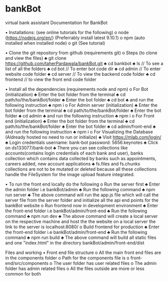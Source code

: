 # bankBot
virtual bank assistant
Documentation for BankBot

•	Installations: (see online tutorials for the following)
    o	node (https://nodejs.org/en/) (Preferrably install latest 9.10.1)
    o	npm (auto installed when installed node)
    o	git (See tutorial)
    
•	Clone the git repository from github (requirements git)
    o	Steps (to clone and view the files)
        ♣	git clone https://github.com/taherPardawala/bankBot.git
        ♣	cd bankbot
        ♣	ls  // To see a list of all the folders
        ♣	cd bot  // To enter bot code dir
        ♣	cd admin  // To enter website code folder
        ♣	cd server  // To view the backend code folder
        ♣	cd frontend  // to view the front end code folder

•	Install all the dependencies (requirements node and npm)
    o	For Bot (initialization)
        ♣	Enter the bot folder from the terminal
        ♣	cd path/to/the/bankBot/folder
        ♣	Enter the bot folder
        ♣	cd bot
        ♣	and run the following instruction
        ♣	npm i
    o	For Admin server (initialization)
        ♣	Enter the bot folder from the terminal
        ♣	cd path/to/the/bankBot/folder
        ♣	Enter the bot folder
        ♣	cd admin
        ♣	and run the following instruction
        ♣	npm i
    o	For Front end (initialization)
        ♣	Enter the bot folder from the terminal
        ♣	cd path/to/the/bankBot/folder
        ♣	Enter the bot folder
        ♣	cd admin/front-end
        ♣	and run the following instruction
        ♣	npm i
    o	For Visualizing the Database (Aldready hosted no need to run or initialize)
        ♣	Visit https://mlab.com/login/
        ♣	Login credentials username: bank-bot password: 5656.keynotes 
        ♣	Click on ds133077/bank-bot
        ♣	There you can see collections like accounts(contains login credentials of each bank and user), banks collection which contains data collected by banks such as appointments, careers added, new account applications
        ♣	fs.files and fs.chunks collections are not to be mutated or deleted because all these collections handle the FileSystem for the image upload feature integrated.

•	To run the front end locally do the following
    o	Run the server first 
        ♣	Enter the admin folder i.e bankBot/admin
        ♣	Run the following command
        ♣	npm run server
        ♣	The above command will run the app.js file which will call the server file from the server folder and initialize all the api end points for the bankBot website
    o	Run frontend now in development environment
        ♣	Enter the front-end folder i.e bankBot/admin/front-end
        ♣	Run the following command
        ♣	npm run dev
        ♣	The above command will create a local server on the respective machine and host the the website on a local server the link to the server is localhost:8080/
    o	Build frontend for production
        ♣	Enter the front-end folder i.e bankBot/admin/front-end
        ♣	Run the following command
        ♣	npm run build
        ♣	The above command will build all static files and one "index.html" in the directory bankBot/admin/front-end/dist

Files and working
•	Front end file structure
    o	All the main front end files are in the components folder
    o	Path for the components file is 
    o	front-end/src/components
    o	The user folder has user related files
    o	The admin folder has admin related files
    o	All the files outside are more or less common for both
		
